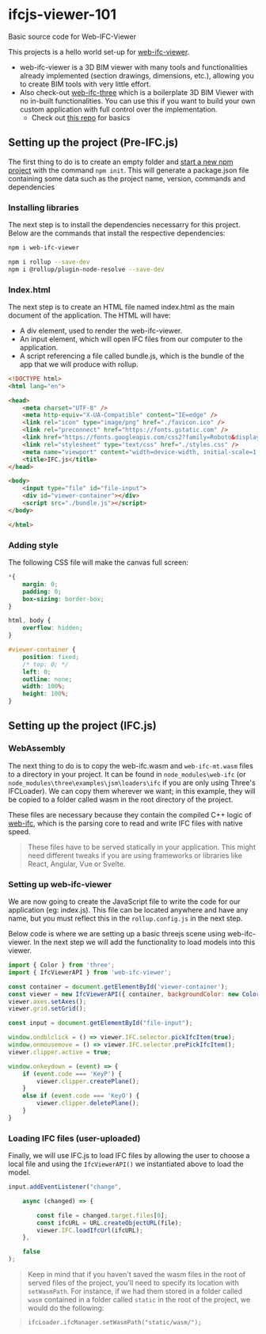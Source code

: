# ifcjs-viewer-101

Basic source code for Web-IFC-Viewer

This projects is a hello world set-up for [web-ifc-viewer](https://ifcjs.github.io/info/docs/Guide/web-ifc-viewer/Introduction).

- web-ifc-viewer is a 3D BIM viewer with many tools and functionalities already implemented (section drawings, dimensions, etc.), allowing you to create BIM tools with very little effort.
- Also check-out [web-ifc-three](https://ifcjs.github.io/info/docs/Guide/web-ifc-three/Introduction) which is a boilerplate 3D BIM Viewer with no in-built functionalities. You can use this if you want to build your own custom application with full control over the implementation.
    - Check out [this repo](https://github.com/AnweshGangula/ifcjs-101) for basics
## Setting up the project (Pre-IFC.js)

The first thing to do is to create an empty folder and [start a new npm project](https://docs.npmjs.com/cli/v8/commands/npm-init) with the command `npm init`. This will generate a package.json file containing some data such as the project name, version, commands and dependencies

### Installing libraries

The next step is to install the dependencies necessarry for this project. Below are the commands that install the respective dependencies:

```bash
npm i web-ifc-viewer

npm i rollup --save-dev
npm i @rollup/plugin-node-resolve --save-dev
```

### Index.html

The next step is to create an HTML file named index.html as the main document of the application. The HTML will have:

- A div element, used to render the web-ifc-viewer.
- An input element, which will open IFC files from our computer to the application.
- A script referencing a file called bundle.js, which is the bundle of the app that we will produce with rollup.

```html
<!DOCTYPE html>
<html lang="en">

<head>
    <meta charset="UTF-8" />
    <meta http-equiv="X-UA-Compatible" content="IE=edge" />
    <link rel="icon" type="image/png" href="./favicon.ico" />
    <link rel="preconnect" href="https://fonts.gstatic.com" />
    <link href="https://fonts.googleapis.com/css2?family=Roboto&display=swap" rel="stylesheet" />
    <link rel="stylesheet" type="text/css" href="./styles.css" />
    <meta name="viewport" content="width=device-width, initial-scale=1.0" />
    <title>IFC.js</title>
</head>

<body>
    <input type="file" id="file-input">
    <div id="viewer-container"></div>
    <script src="./bundle.js"></script>
</body>

</html>
```

### Adding style

The following CSS file will make the canvas full screen:

```css
*{
    margin: 0;
    padding: 0;
    box-sizing: border-box;
}

html, body {
    overflow: hidden;
}

#viewer-container {
    position: fixed;
    /* top: 0; */
    left: 0;
    outline: none;
    width: 100%;
    height: 100%;
}
```

## Setting up the project (IFC.js)

### WebAssembly

The next thing to do is to copy the web-ifc.wasm and `web-ifc-mt.wasm` files to a directory in your project. It can be found in `node_modules\web-ifc` (or `node_modules\three\examples\jsm\loaders\ifc` if you are only using Three's IFCLoader). We can copy them wherever we want; in this example, they will be copied to a folder called wasm in the root directory of the project.

These files are necessary because they contain the compiled C++ logic of [web-ifc](https://github.com/IFCjs/web-ifc), which is the parsing core to read and write IFC files with native speed.

> These files have to be served statically in your application. This might need different tweaks if you are using frameworks or libraries like React, Angular, Vue or Svelte.
### Setting up web-ifc-viewer

We are now going to create the JavaScript file to write the code for our application (eg: index.js). This file can be located anywhere and have any name, but you must reflect this in the `rollup.config.js` in the next step.

Below code is where we are setting up a basic threejs scene using web-ifc-viewer. In the next step we will add the functionality to load models into this viewer.

```js
import { Color } from 'three';
import { IfcViewerAPI } from 'web-ifc-viewer';

const container = document.getElementById('viewer-container');
const viewer = new IfcViewerAPI({ container, backgroundColor: new Color(0xffffff) });
viewer.axes.setAxes();
viewer.grid.setGrid();

const input = document.getElementById("file-input");

window.ondblclick = () => viewer.IFC.selector.pickIfcItem(true);
window.onmousemove = () => viewer.IFC.selector.prePickIfcItem();
viewer.clipper.active = true;

window.onkeydown = (event) => {
    if (event.code === 'KeyP') {
        viewer.clipper.createPlane();
    }
    else if (event.code === 'KeyO') {
        viewer.clipper.deletePlane();
    }
}
```

### Loading IFC files (user-uploaded)

Finally, we will use IFC.js to load IFC files by allowing the user to choose a local file and using the `IfcViewerAPI()` we instantiated above to load the model.

```js
input.addEventListener("change",

    async (changed) => {

        const file = changed.target.files[0];
        const ifcURL = URL.createObjectURL(file);
        viewer.IFC.loadIfcUrl(ifcURL);
    },

    false
);
```

> Keep in mind that if you haven't saved the wasm files in the root of served files of the project, you'll need to specify its location with `setWasmPath`. For instance, if we had them stored in a folder called `wasm` contained in a folder called `static` in the root of the project, we would do the following:

> ```
> ifcLoader.ifcManager.setWasmPath("static/wasm/");
> ```
